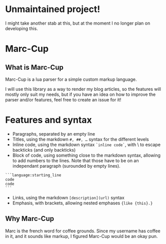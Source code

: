 # Unmaintained project!

I might take another stab at this, but at the moment I no longer plan on developing this.

# Marc-Cup
## What is Marc-Cup
Marc-Cup is a lua parser for a simple custom markup language.

I will use this library as a way to render my blog articles, so the features
will mostly only suit my needs, but if you have an idea on how to improve the
parser and/or features, feel free to create an issue for it!

# Features and syntax
- Paragraphs, separated by an empty line
- Titles, using the markdown `#, ##, …` syntax for the different levels
- Inline code, using the markdown syntax `` `inline code` ``, with \\ to escape
  backticks (and only backticks)
- Block of code, using something close to the markdown syntax, allowing to add
  numbers to the lines. Note that those have to be on an independant paragraph
  (surounded by empty lines).
````
```language:starting_line
code
code
```
````
- Links, using the markdown `[description](url)` syntax
- Emphasis, with brackets, allowing nested emphases `{like {this}.}`

## Why Marc-Cup
Marc is the french word for coffee grounds. Since my username has coffee in it,
and it sounds like markup, I figured Marc-Cup would be an okay pun.
